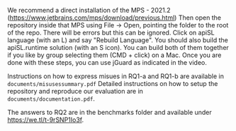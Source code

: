 We recommend a direct installation of the  MPS - 2021.2 (https://www.jetbrains.com/mps/download/previous.html) 
Then open the repository inside that MPS using File -> Open, pointing the folder to the root of the repo. 
There will be errors but this can be ignored. Click on apiSL language (with an L) and say "Rebuild Language". 
You should also build the apiSL.runtime solution (with an S icon). 
You can build both of them together if you like by group selecting them (CMD + click) on a Mac. Once you are done with these steps, you can use jGuard as indicated in the video. 
    
Instructions on how to express misues in RQ1-a and RQ1-b are available in `documents/misusessummary.pdf`
Detailed instructions on how to setup the repository and reproduce our evaluation are in `documents/documentation.pdf`.

The answers to RQ2 are in the benchmarks folder and available under https://we.tl/t-9rSNP1Io3f.
